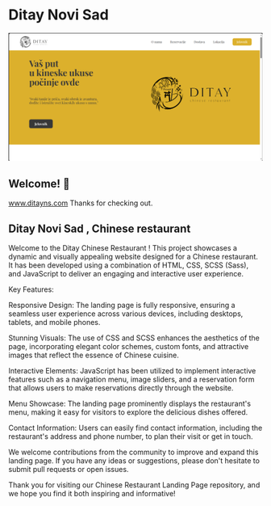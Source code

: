 # Ditay Novi Sad

![Design preview](./Ditay-preview.png)

## Welcome! 👋
www.ditayns.com
Thanks for checking out.

## Ditay Novi Sad , Chinese restaurant

Welcome to the Ditay Chinese Restaurant ! This project showcases a dynamic and visually appealing website designed for a Chinese restaurant. It has been developed using a combination of HTML, CSS, SCSS (Sass), and JavaScript to deliver an engaging and interactive user experience.

Key Features:

Responsive Design: The landing page is fully responsive, ensuring a seamless user experience across various devices, including desktops, tablets, and mobile phones.

Stunning Visuals: The use of CSS and SCSS enhances the aesthetics of the page, incorporating elegant color schemes, custom fonts, and attractive images that reflect the essence of Chinese cuisine.

Interactive Elements: JavaScript has been utilized to implement interactive features such as a navigation menu, image sliders, and a reservation form that allows users to make reservations directly through the website.

Menu Showcase: The landing page prominently displays the restaurant's menu, making it easy for visitors to explore the delicious dishes offered.

Contact Information: Users can easily find contact information, including the restaurant's address and phone number, to plan their visit or get in touch.

We welcome contributions from the community to improve and expand this landing page. If you have any ideas or suggestions, please don't hesitate to submit pull requests or open issues.

Thank you for visiting our Chinese Restaurant Landing Page repository, and we hope you find it both inspiring and informative!
